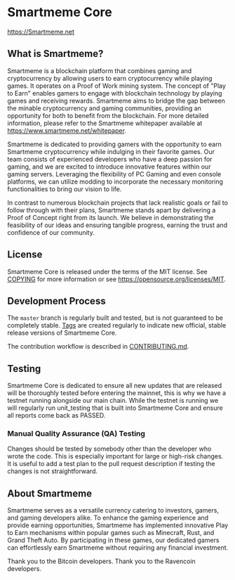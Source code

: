 Smartmeme Core
==================================

https://Smartmeme.net

What is Smartmeme?
-----------------
Smartmeme is a blockchain platform that combines gaming and cryptocurrency by allowing users to earn cryptocurrency while playing games. It operates on a Proof of Work mining system. The concept of "Play to Earn" enables gamers to engage with blockchain technology by playing games and receiving rewards. Smartmeme aims to bridge the gap between the minable cryptocurrency and gaming communities, providing an opportunity for both to benefit from the blockchain. For more detailed information, please refer to the Smartmeme whitepaper available at https://www.smartmeme.net/whitepaper.

Smartmeme is dedicated to providing gamers with the opportunity to earn Smartmeme cryptocurrency while indulging in their favorite games. Our team consists of experienced developers who have a deep passion for gaming, and we are excited to introduce innovative features within our gaming servers. Leveraging the flexibility of PC Gaming and even console platforms, we can utilize modding to incorporate the necessary monitoring functionalities to bring our vision to life.

In contrast to numerous blockchain projects that lack realistic goals or fail to follow through with their plans, Smartmeme stands apart by delivering a Proof of Concept right from its launch. We believe in demonstrating the feasibility of our ideas and ensuring tangible progress, earning the trust and confidence of our community.

License
-------

Smartmeme Core is released under the terms of the MIT license. See [COPYING](COPYING) for more
information or see https://opensource.org/licenses/MIT.

Development Process
-------------------

The `master` branch is regularly built and tested, but is not guaranteed to be
completely stable. [Tags](https://github.com/SmartmemeChain/Smartmeme/tags) are created
regularly to indicate new official, stable release versions of Smartmeme Core.

The contribution workflow is described in [CONTRIBUTING.md](CONTRIBUTING.md).

Testing
-------
Smartmeme Core is dedicated to ensure all new updates that are released will be thoroughly tested before entering the mainnet, this is why we have a testnet running alongside our main chain. While the testnet is running we will regularly run unit_testing that is built into Smartmeme Core and ensure all reports come back as PASSED.


### Manual Quality Assurance (QA) Testing

Changes should be tested by somebody other than the developer who wrote the
code. This is especially important for large or high-risk changes. It is useful
to add a test plan to the pull request description if testing the changes is
not straightforward.

About Smartmeme
--------------

Smartmeme serves as a versatile currency catering to investors, gamers, and gaming developers alike. To enhance the gaming experience and provide earning opportunities, Smartmeme has implemented innovative Play to Earn mechanisms within popular games such as Minecraft, Rust, and Grand Theft Auto. By participating in these games, our dedicated gamers can effortlessly earn Smartmeme without requiring any financial investment.

Thank you to the Bitcoin developers.
Thank you to the Ravencoin developers.

